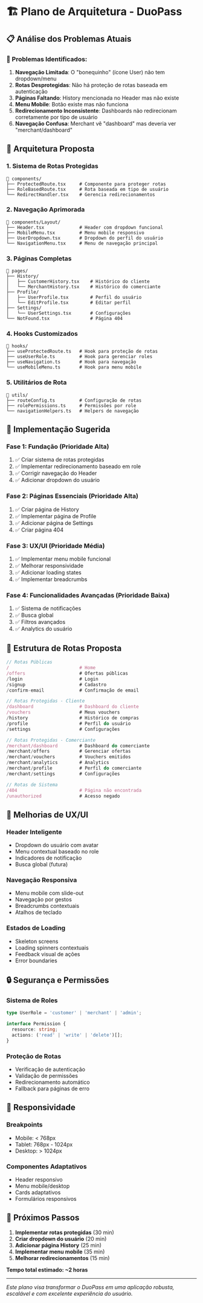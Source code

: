 # 🏗️ Plano de Arquitetura - DuoPass

## 📋 Análise dos Problemas Atuais

### 🔴 Problemas Identificados:
1. **Navegação Limitada**: O "bonequinho" (ícone User) não tem dropdown/menu
2. **Rotas Desprotegidas**: Não há proteção de rotas baseada em autenticação
3. **Páginas Faltando**: History mencionada no Header mas não existe
4. **Menu Mobile**: Botão existe mas não funciona
5. **Redirecionamento Inconsistente**: Dashboards não redirecionam corretamente por tipo de usuário
6. **Navegação Confusa**: Merchant vê "dashboard" mas deveria ver "merchant/dashboard"

## 🎯 Arquitetura Proposta

### 1. **Sistema de Rotas Protegidas**
```
📁 components/
├── ProtectedRoute.tsx     # Componente para proteger rotas
├── RoleBasedRoute.tsx     # Rota baseada em tipo de usuário
└── RedirectHandler.tsx    # Gerencia redirecionamentos
```

### 2. **Navegação Aprimorada**
```
📁 components/Layout/
├── Header.tsx             # Header com dropdown funcional
├── MobileMenu.tsx         # Menu mobile responsivo
├── UserDropdown.tsx       # Dropdown do perfil do usuário
└── NavigationMenu.tsx     # Menu de navegação principal
```

### 3. **Páginas Completas**
```
📁 pages/
├── History/
│   ├── CustomerHistory.tsx    # Histórico do cliente
│   └── MerchantHistory.tsx    # Histórico do comerciante
├── Profile/
│   ├── UserProfile.tsx        # Perfil do usuário
│   └── EditProfile.tsx        # Editar perfil
├── Settings/
│   └── UserSettings.tsx       # Configurações
└── NotFound.tsx               # Página 404
```

### 4. **Hooks Customizados**
```
📁 hooks/
├── useProtectedRoute.ts   # Hook para proteção de rotas
├── useUserRole.ts         # Hook para gerenciar roles
├── useNavigation.ts       # Hook para navegação
└── useMobileMenu.ts       # Hook para menu mobile
```

### 5. **Utilitários de Rota**
```
📁 utils/
├── routeConfig.ts         # Configuração de rotas
├── rolePermissions.ts     # Permissões por role
└── navigationHelpers.ts   # Helpers de navegação
```

## 🚀 Implementação Sugerida

### **Fase 1: Fundação (Prioridade Alta)**
1. ✅ Criar sistema de rotas protegidas
2. ✅ Implementar redirecionamento baseado em role
3. ✅ Corrigir navegação do Header
4. ✅ Adicionar dropdown do usuário

### **Fase 2: Páginas Essenciais (Prioridade Alta)**
1. ✅ Criar página de History
2. ✅ Implementar página de Profile
3. ✅ Adicionar página de Settings
4. ✅ Criar página 404

### **Fase 3: UX/UI (Prioridade Média)**
1. ✅ Implementar menu mobile funcional
2. ✅ Melhorar responsividade
3. ✅ Adicionar loading states
4. ✅ Implementar breadcrumbs

### **Fase 4: Funcionalidades Avançadas (Prioridade Baixa)**
1. ✅ Sistema de notificações
2. ✅ Busca global
3. ✅ Filtros avançados
4. ✅ Analytics do usuário

## 🔧 Estrutura de Rotas Proposta

```typescript
// Rotas Públicas
/                          # Home
/offers                    # Ofertas públicas
/login                     # Login
/signup                    # Cadastro
/confirm-email             # Confirmação de email

// Rotas Protegidas - Cliente
/dashboard                 # Dashboard do cliente
/vouchers                  # Meus vouchers
/history                   # Histórico de compras
/profile                   # Perfil do usuário
/settings                  # Configurações

// Rotas Protegidas - Comerciante
/merchant/dashboard        # Dashboard do comerciante
/merchant/offers           # Gerenciar ofertas
/merchant/vouchers         # Vouchers emitidos
/merchant/analytics        # Analytics
/merchant/profile          # Perfil do comerciante
/merchant/settings         # Configurações

// Rotas de Sistema
/404                       # Página não encontrada
/unauthorized              # Acesso negado
```

## 🎨 Melhorias de UX/UI

### **Header Inteligente**
- Dropdown do usuário com avatar
- Menu contextual baseado no role
- Indicadores de notificação
- Busca global (futura)

### **Navegação Responsiva**
- Menu mobile com slide-out
- Navegação por gestos
- Breadcrumbs contextuais
- Atalhos de teclado

### **Estados de Loading**
- Skeleton screens
- Loading spinners contextuais
- Feedback visual de ações
- Error boundaries

## 🔒 Segurança e Permissões

### **Sistema de Roles**
```typescript
type UserRole = 'customer' | 'merchant' | 'admin';

interface Permission {
  resource: string;
  actions: ('read' | 'write' | 'delete')[];
}
```

### **Proteção de Rotas**
- Verificação de autenticação
- Validação de permissões
- Redirecionamento automático
- Fallback para páginas de erro

## 📱 Responsividade

### **Breakpoints**
- Mobile: < 768px
- Tablet: 768px - 1024px
- Desktop: > 1024px

### **Componentes Adaptativos**
- Header responsivo
- Menu mobile/desktop
- Cards adaptativos
- Formulários responsivos

## 🚀 Próximos Passos

1. **Implementar rotas protegidas** (30 min)
2. **Criar dropdown do usuário** (20 min)
3. **Adicionar página History** (25 min)
4. **Implementar menu mobile** (35 min)
5. **Melhorar redirecionamentos** (15 min)

**Tempo total estimado: ~2 horas**

---

*Este plano visa transformar o DuoPass em uma aplicação robusta, escalável e com excelente experiência do usuário.*
